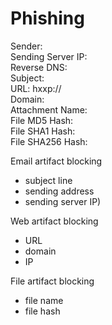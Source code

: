 # Phishing

Sender:  
Sending Server IP:  
Reverse DNS:  
Subject:  
URL: hxxp://  
Domain:  
Attachment Name:  
File MD5 Hash:  
File SHA1 Hash:  
File SHA256 Hash:  


Email artifact blocking  
- subject line  
- sending address  
- sending server IP)  

Web artifact blocking  
- URL  
- domain  
- IP  

File artifact blocking  
- file name  
- file hash
